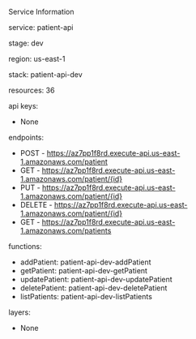Service Information

service: patient-api

stage: dev

region: us-east-1

stack: patient-api-dev

resources: 36

api keys:

- None

endpoints:

- POST - https://az7pp1f8rd.execute-api.us-east-1.amazonaws.com/patient
- GET - https://az7pp1f8rd.execute-api.us-east-1.amazonaws.com/patient/{id}
- PUT - https://az7pp1f8rd.execute-api.us-east-1.amazonaws.com/patient/{id}
- DELETE - https://az7pp1f8rd.execute-api.us-east-1.amazonaws.com/patient/{id}
- GET - https://az7pp1f8rd.execute-api.us-east-1.amazonaws.com/patients

functions:

- addPatient: patient-api-dev-addPatient
- getPatient: patient-api-dev-getPatient
- updatePatient: patient-api-dev-updatePatient
- deletePatient: patient-api-dev-deletePatient
- listPatients: patient-api-dev-listPatients

layers:

- None
